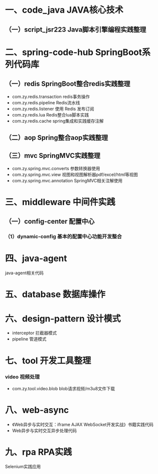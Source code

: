 # 一、code_java JAVA核心技术

## （一）script_jsr223 Java脚本引擎编程实践整理

# 二、spring-code-hub  SpringBoot系列代码库

## （一）redis SpringBoot整合redis实践整理

- com.zy.redis.transaction redis事务操作
- com.zy.redis.pipeline Redis流水线
- com.zy.redis.listener 使用 Redis 发布订阅
- com.zy.redis.lua Redis整合lua脚本实践
- com.zy.redis.cache spring集成和实践缓存注解

## （二）aop Spring整合aop实践整理

## （三）mvc SpringMVC实践整理

- com.zy.spring.mvc.converts 参数转换器使用
- com.zy.spring.mvc.view 视图和视图解析器pdf/excel/html等视图
- com.zy.spring.mvc.annotation SpringMVC相关注解使用

# 三、middleware  中间件实践

## （一）config-center 配置中心

### （1）dynamic-config 基本的配置中心功能开发整合

# 四、java-agent

java-agent相关代码

# 五、database 数据库操作

# 六、design-pattern 设计模式

- interceptor 拦截器模式
- pipeline 管道模式

# 七、tool 开发工具整理

### video 视频处理

- com.zy.tool.video.blob blob请求视频/m3u8文件下载

# 八、web-async

- 《Web异步与实时交互：iframe AJAX WebSocket开发实战》书籍实践代码
- Web异步与实时交互异步处理代码

# 九、rpa RPA实践

Selenium实践应用



